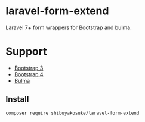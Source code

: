 # laravel-form-extend

Laravel 7+ form wrappers for Bootstrap and bulma.

# Support

- [Bootstrap 3](https://getbootstrap.com/docs/3.4/)
- [Bootstrap 4](https://getbootstrap.com/docs/4.5/getting-started/introduction/)
- [Bulma](https://bulma.io/)

## Install 

```shell script
composer require shibuyakosuke/laravel-form-extend
```
